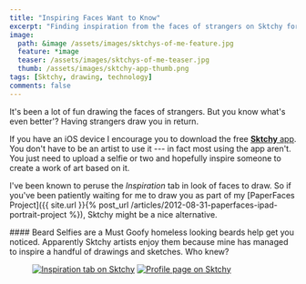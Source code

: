```yaml
---
title: "Inspiring Faces Want to Know"
excerpt: "Finding inspiration from the faces of strangers on Sktchy for iOS."
image: 
  path: &image /assets/images/sktchys-of-me-feature.jpg
  feature: *image
  teaser: /assets/images/sktchys-of-me-teaser.jpg
  thumb: /assets/images/sktchy-app-thumb.png
tags: [Sktchy, drawing, technology]
comments: false
---
```


It's been a lot of fun drawing the faces of strangers. But you know what's even better'? Having strangers draw you in return.

If you have an iOS device I encourage you to download the free [**Sktchy** app](http://www.sktchy.com/). You don't have to be an artist to use it --- in fact most using the app aren't. You just need to upload a selfie or two and hopefully inspire someone to create a work of art based on it.

I've been known to peruse the *Inspiration* tab in look of faces to draw. So if you've been patiently waiting for me to draw you as part of my [PaperFaces Project]({{ site.url }}{% post_url /articles/2012-08-31-paperfaces-ipad-portrait-project %}), Sktchy might be a nice alternative.

<div class="notice--info" markdown="1">
#### Beard Selfies are a Must
Goofy homeless looking beards help get you noticed. Apparently Sktchy artists enjoy them because mine has managed to inspire a handful of drawings and sketches. Who knew?
</div>

<figure class="half">
	<a href="{{ site.url }}/tag/sktchy/"><img src="{{ site.url }}/assets/images/sktchy-inspiration-screenshot.jpg" alt="Inspiration tab on Sktchy"></a>
	<a href="{{ site.url }}/tag/sktchy/"><img src="{{ site.url }}/assets/images/sktchy-profile-screenshot.jpg" alt="Profile page on Sktchy"></a>
</figure>
